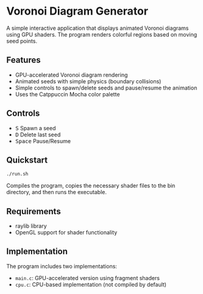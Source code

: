 # Voronoi Diagram Generator

A simple interactive application that displays animated Voronoi diagrams using GPU shaders. The program renders colorful regions based on moving seed points.

## Features

- GPU-accelerated Voronoi diagram rendering
- Animated seeds with simple physics (boundary collisions)
- Simple controls to spawn/delete seeds and pause/resume the animation
- Uses the Catppuccin Mocha color palette

## Controls
 - <kbd>S</kbd> Spawn a seed
 - <kbd>D</kbd> Delete last seed
 - <kbd>Space</kbd> Pause/Resume

## Quickstart

```bash
./run.sh
```

Compiles the program, copies the necessary shader files to the bin directory, and then runs the executable.

## Requirements

- raylib library
- OpenGL support for shader functionality

## Implementation

The program includes two implementations:
- `main.c`: GPU-accelerated version using fragment shaders
- `cpu.c`: CPU-based implementation (not compiled by default)

